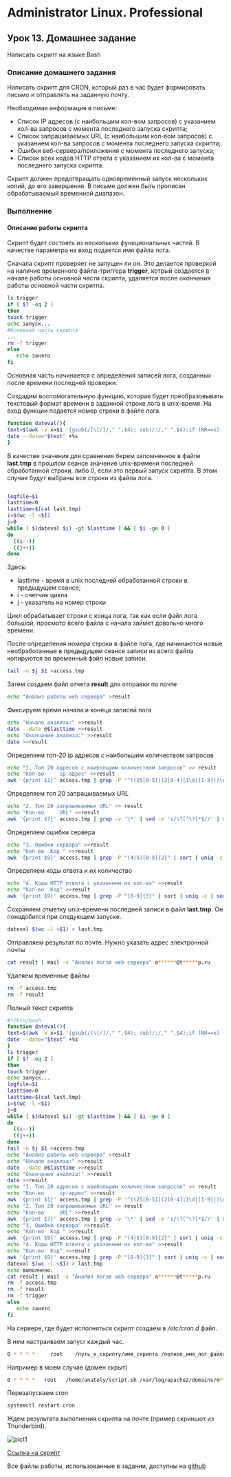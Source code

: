 # Administrator Linux. Professional

## Урок 13. Домашнее задание

Написать скрипт на языке Bash

### Описание домашнего задания

Написать скрипт для CRON, который раз в час будет формировать письмо и отправлять на заданную почту.

Необходимая информация в письме:

- Список IP адресов (с наибольшим кол-вом запросов) с указанием кол-ва запросов c момента последнего запуска скрипта;
- Список запрашиваемых URL (с наибольшим кол-вом запросов) с указанием кол-ва запросов c момента последнего запуска скрипта;
- Ошибки веб-сервера/приложения c момента последнего запуска;
- Список всех кодов HTTP ответа с указанием их кол-ва с момента последнего запуска скрипта.

Скрипт должен предотвращать одновременный запуск нескольких копий, до его завершения.
В письме должен быть прописан обрабатываемый временной диапазон.

### Выполнение

#### Описание работы скрипта

Скрипт будет состоять из нескольких функциональных частей. В качестве параметра на вход подается имя файла лога.

Сначала скрипт проверяет не запущен ли он. Это делается проверкой на наличие временного файла-триггера **trigger**, котрый создается в начале работы основной части скрипта, удаляется после окончания работы основной части скритпа.

```bash
ls trigger
if [ $? -eq 2 ]
then
touch trigger
echo запуск...
#Основная часть скрипта
...
rm -f trigger
else
   echo занято
fi
```

Основная часть начинается с определения записей лога, созданных после времени последней проверки.

Создадим воспомогательную функцию, которая будет преобразовывать текстовый формат времени в заданной строке лога в unix-время. На вход функции подается номер строки в файле лога.

```bash
function dateval(){
text=$(awk -v x=$1 '{gsub(/[\[/]/," ",$4); sub(/:/," ",$4);if (NR==x)  print $4}' $logfile)
date --date="$text" +%s
}
```

В качестве значения для сравнения берем запомненное в файле **last.tmp** в прошлом сеансе значение unix-времени последней обработанной строки, либо 0, если это первый запуск скрипта. В этом случае будут выбраны все строки из файла лога.

```bash

logfile=$1
lasttime=0
lasttime=$(cat last.tmp)
i=$(wc -l <$1)
j=0
while [ $(dateval $i) -gt $lasttime ] && [ $i -ge 0 ]
do
  ((i--))
  ((j++))
done

```

Здесь:

- lasttime - время в unix последней обработанной строки в предыдущем сеансе;
- i - счетчик цикла
- j - указатель на номер строки

Цикл обрабатывает строки с конца лога, так как если файл лога большой, просмотр всего файла с начала займет довольно много времени.

После определения номера строки в файле лога, где начинаются новые необработанные в предыдущем сеансе записи из всего файла копируются во временный файл новые записи.

```bash
tail -n $j $1 >access.tmp
```

Затем создаем файл отчета **result** для отправки по почте

```bash
echo "Анализ работы web сервера" >result
```

Фиксируем время начала и конеца записей лога

```bash
echo "Начало анализа:" >>result
date --date @$lasttime >>result
echo "Окончание анализа:" >>result
date >>result
```

Определяем топ-20 ip адресов с наибольшим количеством запросов

```bash
echo "1. Топ 20 адресов с наибольшим количеством запросов" >> result
echo "Кол-во     ip-адрес" >>result
awk '{print $1}' access.tmp | grep -P '^((25[0-5]|(2[0-4]|1\d|[1-9]|)\d)(\.(?!$)|$)){4}$' | sort | uniq -c | sort -n -r | sed 20q >>result
```

Определяем топ 20 запрашиваемых URL

```bash
echo "2. Топ 20 запрашиваемых URL" >> result
echo "Кол-во     URL" >>result
awk '{print $7}' access.tmp | grep -v '\*' | sed -e 's/\?[^\?]*$//' | sort | uniq -c | sort -n -r | sed 20q >>result
```

Определяем ошибки сервера

```bash
echo "3. Ошибки сервера" >>result
echo "Кол-во  Код " >>result
awk '{print $9}' access.tmp | grep -P "(4|5)[0-9]{2}" | sort | uniq -c | sort -n -r >> result
```

Определяем коды ответа и их количество

```bash
echo "4. Коды HTTP ответа с указанием их кол-ва" >>result
echo "Кол-во  Код" >>result
awk '{print $9}' access.tmp | grep -P "[0-9]{3}" | sort | uniq -c | sort -n -r >>result
```

Сохраняем отметку unix-времени последней записи в файл **last.tmp**. Он понадобится при следующем запуске.

```bash
dateval $(wc -l <$1) > last.tmp 
```

Отправляем результат по почте. Нужно указать адрес электронной почты

```bash
cat result | mail -s "Анализ логов web сервера" a******@t*****p.ru
```

Удаляем временные файлы

```bash
rm -f access.tmp
rm -f result
```

Полный текст скрипта

```bash
#!/bin/bash
function dateval(){
text=$(awk -v x=$1 '{gsub(/[\[/]/," ",$4); sub(/:/," ",$4);if (NR==x)  print $4}' $logfile)
date --date="$text" +%s
}
ls trigger
if [ $? -eq 2 ]
then
touch trigger 
echo запуск...
logfile=$1
lasttime=0
lasttime=$(cat last.tmp)
i=$(wc -l <$1)
j=0
while [ $(dateval $i) -gt $lasttime ] && [ $i -ge 0 ]
do
  ((i--))
  ((j++))
done
tail -n $j $1 >access.tmp
echo "Анализ работы web сервера" >result
echo "Начало анализа:" >>result
date --date @$lasttime >>result
echo "Окончание анализа:" >>result
date >>result
echo "1. Топ 20 адресов с наибольшим количеством запросов" >> result
echo "Кол-во     ip-адрес" >>result
awk '{print $1}' access.tmp | grep -P '^((25[0-5]|(2[0-4]|1\d|[1-9]|)\d)(\.(?!$)|$)){4}$' | sort | uniq -c | sort -n -r | sed 20q >>result
echo "2. Топ 20 запрашиваемых URL" >> result
echo "Кол-во     URL" >>result
awk '{print $7}' access.tmp | grep -v '\*' | sed -e 's/\?[^\?]*$//' | sort | uniq -c | sort -n -r | sed 20q >>result
echo "3. Ошибки сервера" >>result
echo "Кол-во  Код " >>result
awk '{print $9}' access.tmp | grep -P "(4|5)[0-9]{2}" | sort | uniq -c | sort -n -r >> result
echo "4. Коды HTTP ответа с указанием их кол-ва" >>result
echo "Кол-во  Код" >>result
awk '{print $9}' access.tmp | grep -P "[0-9]{3}" | sort | uniq -c | sort -n -r >>result
dateval $(wc -l <$1) > last.tmp 
echo выполнено.
cat result | mail -s "Анализ логов web сервера" a******@t*****p.ru
rm -f access.tmp
rm -f result
rm -f trigger
else
   echo занято
fi
```

На сервере, где будет исполняться скрипт создаем в */etc/cron.d* файл.

В нем настраиваем запусr каждый час.

```bash
0 * * * *     root    /путь_к_скрипту/имя_скрипта /полное_имя_лог_файла
```

Например в моем случае (домен скрыт)

```bash
0 * * * *   root   /home/anatoly/script.sh /var/log/apache2/domains/m**********p.ru.log
```

Перезапускаем cron

```bash
systemctl restart cron
```

Ждем результата выполнения скрипта на почте (пример скриншот из Thunderbird).

![pict1](pict/1.png)

[Ссылка на скрипт](https://github.com/anashoff/otus/blob/master/lesson13/script.sh)

Все файлы работы, использованные в задании, доступны на [github](https://github.com/anashoff/otus/blob/master/lesson13)

